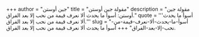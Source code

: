 +++
author = "جين أوستن"
title = "مقولة جين أوستن"
description = "مقولة جين أوستن: أسوأ ما يحدث ألا نعرف قيمة من نحب إلا بعد الفراق."
quote = '''أسوأ ما يحدث ألا نعرف قيمة من نحب إلا بعد الفراق.''' 
slug = "أسوأ-ما-يحدث-ألا-نعرف-قيمة-من-نحب-إلا-بعد-الفراق"
+++
أسوأ ما يحدث ألا نعرف قيمة من نحب إلا بعد الفراق.
